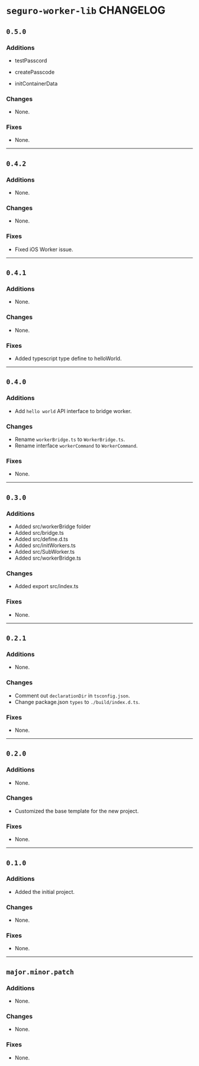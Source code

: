 # `seguro-worker-lib` CHANGELOG

## `0.5.0`

### Additions

- testPasscord

- createPasscode

- initContainerData

### Changes

- None.

### Fixes

- None.

---

## `0.4.2`

### Additions

- None.

### Changes

- None.

### Fixes

- Fixed iOS Worker issue.

---

## `0.4.1`

### Additions

- None.

### Changes

- None.

### Fixes

- Added typescript type define to helloWorld.

---

## `0.4.0`

### Additions

- Add `hello world` API interface to bridge worker.

### Changes

- Rename `workerBridge.ts` to `WorkerBridge.ts`.
- Rename interface `workerCommand` to `WorkerCommand`.

### Fixes

- None.

---

## `0.3.0`

### Additions

- Added src/workerBridge folder
- Added src/bridge.ts
- Added src/define.d.ts
- Added src/initWorkers.ts
- Added src/SubWorker.ts
- Added src/workerBridge.ts

### Changes

- Added export src/index.ts 


### Fixes

- None.

---

## `0.2.1`

### Additions

- None.

### Changes

- Comment out `declarationDir` in `tsconfig.json`.
- Change package.json `types` to `./build/index.d.ts`.

### Fixes

- None.

---

## `0.2.0`

### Additions

- None.

### Changes

- Customized the base template for the new project.

### Fixes

- None.

___

## `0.1.0`

### Additions

- Added the initial project.

### Changes

- None.

### Fixes

- None.

---

## `major.minor.patch`

### Additions

- None.

### Changes

- None.

### Fixes

- None.

